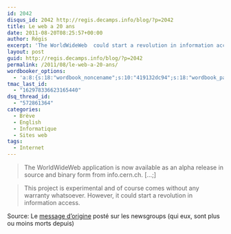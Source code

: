 ```yaml
---
id: 2042
disqus_id: 2042 http://regis.decamps.info/blog/?p=2042
title: Le web a 20 ans
date: 2011-08-20T08:25:57+00:00
author: Régis
excerpt: 'The WorldWideWeb  could start a revolution in information access'
layout: post
guid: http://regis.decamps.info/blog/?p=2042
permalink: /2011/08/le-web-a-20-ans/
wordbooker_options:
  - 'a:8:{s:18:"wordbook_noncename";s:10:"419132dc94";s:18:"wordbook_page_post";s:4:"-100";s:18:"wordbook_orandpage";s:1:"2";s:23:"wordbook_default_author";s:1:"1";s:23:"wordbook_extract_length";s:3:"256";s:19:"wordbook_actionlink";s:3:"300";s:18:"wordbook_attribute";s:0:"";s:29:"wordbooker_status_update_text";s:33:"New blog post :  %title% - %link%";}'
tmac_last_id:
  - "162978336623165440"
dsq_thread_id:
  - "572861364"
categories:
  - Brève
  - English
  - Informatique
  - Sites web
tags:
  - Internet
---
```

> The WorldWideWeb application is now available as an alpha release in source and binary form from info.cern.ch. […;]
  
> This project is experimental and of course comes without any warranty whatsoever. However, it could start a revolution in information access.

Source: Le [message d’origine](https://groups.google.com/forum/#!msg/comp.sys.next.announce/avWAjISncfw/0y2ZtbECLAQJ) posté sur les newsgroups (qui eux, sont plus ou moins morts depuis)
